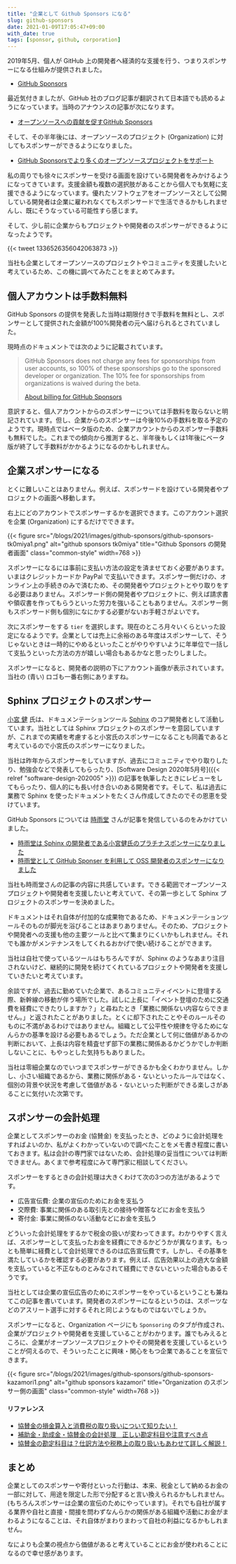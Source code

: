 ```yaml
---
title: "企業として Github Sponsors になる"
slug: github-sponsors
date: 2021-01-09T17:05:47+09:00
with_date: true
tags: [sponsor, github, corporation]
---
```


2019年5月、個人が GitHub 上の開発者へ経済的な支援を行う、つまりスポンサーになる仕組みが提供されました。

* [GitHub Sponsors](https://github.com/sponsors)

最近気付きましたが、GitHub 社のブログ記事が翻訳されて日本語でも読めるようになっています。当時のアナウンスの記事が次になります。

* [オープンソースへの貢献を促すGitHub Sponsors](https://github.blog/jp/2019-05-24-announcing-github-sponsors-a-new-way-to-contribute-to-open-source/)

そして、その半年後には、オープンソースのプロジェクト (Organization) に対してもスポンサーができるようになりました。

* [GitHub Sponsorsでより多くのオープンソースプロジェクトをサポート](https://github.blog/jp/2019-11-14-universe-day-one/#github-sponsors%e3%81%a7%e3%82%88%e3%82%8a%e5%a4%9a%e3%81%8f%e3%81%ae%e3%82%aa%e3%83%bc%e3%83%97%e3%83%b3%e3%82%bd%e3%83%bc%e3%82%b9%e3%83%97%e3%83%ad%e3%82%b8%e3%82%a7%e3%82%af%e3%83%88%e3%82%92)

私の周りでも徐々にスポンサーを受ける画面を設けている開発者をみかけるようになってきています。支援金額も複数の選択肢があることから個人でも気軽に支援できるようになっています。優れたソフトウェアをオープンソースとして公開している開発者は企業に雇われなくてもスポンサードで生活できるかもしれませんし、既にそうなっている可能性すら感じます。

そして、少し前に企業からもプロジェクトや開発者のスポンサーができるようになったようです。

{{< tweet 1336526356042063873 >}}

当社も企業としてオープンソースのプロジェクトやコミュニティを支援したいと考えているため、この機に調べてみたことをまとめてみます。

## 個人アカウントは手数料無料

GitHub Sponsors の提供を発表した当時は期限付きで手数料を無料とし、スポンサーとして提供された金額が100%開発者の元へ届けられるとされていました。

現時点のドキュメントでは次のように記載されています。

> GitHub Sponsors does not charge any fees for sponsorships from user accounts, so 100% of these sponsorships go to the sponsored developer or organization. The 10% fee for sponsorships from organizations is waived during the beta.
> 
> [About billing for GitHub Sponsors](https://docs.github.com/en/free-pro-team@latest/github/setting-up-and-managing-billing-and-payments-on-github/about-billing-for-github-sponsors)

意訳すると、個人アカウントからのスポンサーについては手数料を取らないと明記されています。但し、企業からのスポンサーは今後10%の手数料を取る予定のようです。現時点ではベータ版のため、企業アカウントからのスポンサー手数料も無料でした。これまでの傾向から推測すると、半年後もしくは1年後にベータ版が終了して手数料がかかるようになるのかもしれません。

## 企業スポンサーになる

とくに難しいことはありません。例えば、スポンサードを設けている開発者やプロジェクトの画面へ移動します。

右上にどのアカウントでスポンサーするかを選択できます。このアカウント選択を企業 (Organization) にするだけでできます。

{{< figure src="/blogs/2021/images/github-sponsors/github-sponsors-tk0miya1.png"
           alt="github sponsors tk0miya"
           title="Github Sponsors の開発者画面"
           class="common-style"
           width=768 >}}

スポンサーになるには事前に支払い方法の設定を済ませておく必要があります。いまはクレジットカードか PayPal で支払いできます。スポンサー側だけの、オンライン上の手続きのみで済むため、その開発者やプロジェクトとやり取りをする必要はありません。スポンサード側の開発者やプロジェクトに、例えば請求書や領収書を作ってもらうといった労力を強いることもありません。スポンサー側もスポンサード側も個別になにかする必要がないお手軽さがよいです。

次にスポンサーをする `tier` を選択します。現在のところ月々いくらといった設定になるようです。企業としては売上に余裕のある年度はスポンサーして、そうじゃないときは一時的にやめるといったことがやりやすいように年単位で一括して支払うといった方法の方が嬉しい場合もあるかなと思ったりしました。

スポンサーになると、開発者の説明の下にアカウント画像が表示されています。当社の (青い) ロゴも一番右側にありますね。

## Sphinx プロジェクトのスポンサー

[小宮 健](https://github.com/tk0miya) 氏は、ドキュメンテーションツール [Sphinx](https://www.sphinx-doc.org/en/master/) のコア開発者として活動しています。当社としては Sphinx プロジェクトのスポンサーを意図していますが、これまでの実績を考慮すると小宮氏のスポンサーになることも同義であると考えているので小宮氏のスポンサーになりました。

当社は昨年からスポンサーをしていますが、過去にコミュニティでやり取りしたり、勉強会などで発表してもらったり、[Software Design 2020年5月号]({{< relref "software-design-202005" >}}) の記事を執筆したときにレビューをしてもらったり、個人的にも長い付き合いのある開発者です。そして、私は過去に業務で Sphinx を使ったドキュメントをたくさん作成してきたのでその恩恵を受けています。

GitHub Sponsors については [時雨堂](https://shiguredo.jp/) さんが記事を発信しているのをみかけていました。

* [時雨堂は Sphinx の開発者である小宮健氏のプラチナスポンサーになりました](https://medium.com/shiguredo/%E6%99%82%E9%9B%A8%E5%A0%82%E3%81%AF-sphinx-%E3%81%AE%E9%96%8B%E7%99%BA%E8%80%85%E3%81%A7%E3%81%82%E3%82%8B%E5%B0%8F%E5%AE%AE%E5%81%A5%E6%B0%8F%E3%81%AE%E3%83%97%E3%83%A9%E3%83%81%E3%83%8A%E3%82%B9%E3%83%9D%E3%83%B3%E3%82%B5%E3%83%BC%E3%81%AB%E3%81%AA%E3%82%8A%E3%81%BE%E3%81%97%E3%81%9F-fa95333d37a6)
* [時雨堂として GitHub Sponser を利用して OSS 開発者のスポンサーになりました](https://medium.com/shiguredo/%E6%99%82%E9%9B%A8%E5%A0%82%E3%81%A8%E3%81%97%E3%81%A6-github-sponser-%E3%82%92%E5%88%A9%E7%94%A8%E3%81%97%E3%81%A6-oss-%E9%96%8B%E7%99%BA%E8%80%85%E3%81%AE%E3%82%B9%E3%83%9D%E3%83%B3%E3%82%B5%E3%83%BC%E3%81%AB%E3%81%AA%E3%82%8A%E3%81%BE%E3%81%97%E3%81%9F-845396b93f7d)

当社も時雨堂さんの記事の内容に共感しています。できる範囲でオープンソースプロジェクトや開発者を支援したいと考えていて、その第一歩として Sphinx プロジェクトのスポンサーを決めました。

ドキュメントはそれ自体が付加的な成果物であるため、ドキュメンテーションツールそのものが脚光を浴びることはあまりありません。そのため、プロジェクトや開発者への支援も他の主要ツールと比べて集まりにくいかもしれません。それでも誰かがメンテナンスをしてくれるおかげで使い続けることができます。

当社は自社で使っているツールはもちろんですが、Sphinx のようなあまり注目されないけど、継続的に開発を続けてくれているプロジェクトや開発者を支援していきたいと考えています。

余談ですが、過去に勤めていた企業で、あるコミュニティイベントに登壇する際、新幹線の移動が伴う場所でした。試しに上長に「イベント登壇のために交通費を経費にできたりしますか？」と尋ねたとき「業務に関係ない内容ならできません。」と返されたことがありました。とくに却下されたことやそのルールそのものに不満があるわけではありません。組織として公平性や規律を守るためになんらかの基準を設ける必要もあるでしょう。ただ企業として何に価値があるかの判断において、上長は内容を精査せず部下の業務に関係あるかどうかでしか判断しないことに、もやっとした気持ちもありました。

当社は零細企業なのでいつまでスポンサーができるかも全くわかりません。しかし、小さい組織であるから、業務に関係がある・ないといったルールではなく、個別の背景や状況を考慮して価値がある・ないといった判断ができる楽しさがあることに気付いた次第です。

## スポンサーの会計処理

企業としてスポンサーのお金 (協賛金) を支払ったとき、どのように会計処理をすればよいのか、私がよくわかっていないので調べたことをメモ書き程度に書いておきます。私は会計の専門家ではないため、会計処理の妥当性については判断できません。あくまで参考程度にみて専門家に相談してください。

スポンサーをするときの会計処理は大きくわけて次の3つの方法があるようです。

* 広告宣伝費: 企業の宣伝のためにお金を支払う
* 交際費: 事業に関係のある取引先との接待や贈答などにお金を支払う
* 寄付金: 事業に関係のない活動などにお金を支払う

どういった会計処理をするかで税金の扱いが変わってきます。わかりやすく言えば、スポンサーとして支払ったお金を経費にできるかどうかが異なります。もっとも簡単に経費として会計処理できるのは広告宣伝費です。しかし、その基準を満たしているかを確認する必要があります。例えば、広告効果以上の過大な金額を支払っていると不正なものとみなされて経費にできないといった場合もあるそうです。

当社としては企業の宣伝広告のためにスポンサーをやっているということも兼ねてこの記事を書いています。開発者のスポンサーになるというのは、スポーツなどのアスリート選手に対するそれと同じようなものではないでしょうか。

スポンサーになると、Organization ページにも `Sponsoring` のタブが作成され、企業がプロジェクトや開発者を支援していることがわかります。誰でもみえるところに、企業がオープンソースプロジェクトやその開発者を支援しているということが伺えるので、そういったことに興味・関心をもつ企業であることを宣伝できます。

{{< figure src="/blogs/2021/images/github-sponsors/github-sponsors-kazamori1.png"
           alt="github sponsors kazamori"
           title="Organization のスポンサー側の画面"
           class="common-style"
           width=768 >}}

#### リファレンス

* [協賛金の損金算入と消費税の取り扱いについて知りたい！](https://lab.pasona.co.jp/accounting/faq/107/)
* [補助金・助成金・協賛金の会計処理　正しい勘定科目や注意すべき点](https://keiriplus.jp/tips/jyoseihojyokin_point/)
* [協賛金の勘定科目は？仕訳方法や税務上の取り扱いもあわせて詳しく解説！](https://blog.keihi.com/18188)

## まとめ

企業としてのスポンサーや寄付といった行動は、本来、税金として納めるお金の一部に対して、用途を限定した形で分配すると言い換えられるかもしれません。(もちろんスポンサーは企業の宣伝のためにやっています)。それでも自社が属する業界や自社と直接・間接を問わずなんらかの関係がある組織や活動にお金がまわるようになることは、それ自体がまわりまわって自社の利益になるかもしれません。

なによりも企業の視点から価値があると考えていることにお金が使われることになるので幸せ感があります。
